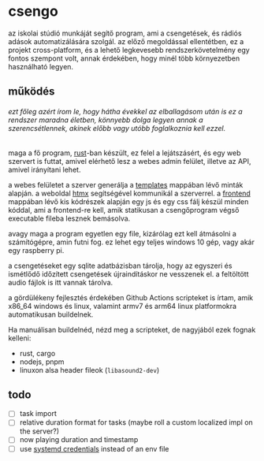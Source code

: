 # csengo

az iskolai stúdió munkáját segítő program, ami a csengetések, és rádiós adások
automatizálására szolgál. az előző megoldással ellentétben, ez a projekt
cross-platform, és a lehető legkevesebb rendszerkövetelmény egy fontos szempont
volt, annak érdekében, hogy minél több környezetben használható legyen.

## működés

###### _ezt főleg azért írom le, hogy hátha évekkel az elballagásom után is ez a rendszer maradna életben, könnyebb dolga legyen annak a szerencsétlennek, akinek előbb vagy utóbb foglalkoznia kell ezzel._

maga a fő program, [rust](https://rust-lang.org)-ban készült, ez felel a
lejátszásért, és egy web szervert is futtat, amivel elérhető lesz a webes admin
felület, illetve az API, amivel irányítani lehet.

a webes felületet a szerver generálja a [templates](templates) mappában lévő minták alapján.
a weboldal [htmx](https://htmx.org) segítségével kommunikál a szerverrel.
a [frontend](frontend) mappában lévő kis kódrészek alapján egy js és egy css
fálj készül minden kóddal, ami a frontend-re kell,
amik statikusan a csengőprogram végső executable fileba lesznek bemásolva.

avagy maga a program egyetlen egy file, kizárólag ezt kell átmásolni a
számítógépre, amin futni fog. ez lehet egy teljes windows 10 gép, vagy akár egy
raspberry pi.

a csengetéseket egy sqlite adatbázisban tárolja, hogy az egyszeri és ismétlődő
időzített csengetések újraindításkor ne vesszenek el. a feltöltött audio fájlok
is itt vannak tárolva.

a gördülékeny fejlesztés érdekében Github Actions scripteket is írtam, amik
x86_64 windows és linux, valamint armv7 és arm64 linux platformokra
automatikusan buildelnek.

Ha manuálisan buildelnéd, nézd meg a scripteket, de nagyjából ezek fognak
kelleni:

-   rust, cargo
-   nodejs, pnpm
-   linuxon alsa header fileok (`libasound2-dev`)

## todo

- [ ] task import
- [ ] relative duration format for tasks (maybe roll a custom localized impl on the server?)
- [ ] now playing duration and timestamp
- [ ] use [systemd credentials](https://www.freedesktop.org/software/systemd/man/systemd.exec.html#Credentials) instead of an env file
